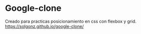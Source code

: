 # Google-clone
Creado para practicas posicionamiento en css con flexbox y grid.
https://solgonz.github.io/google-clone/
